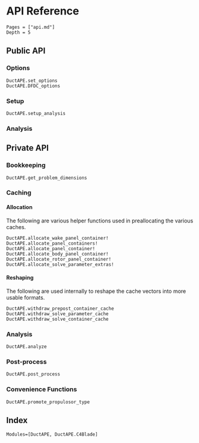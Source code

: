 # API Reference

```@contents
Pages = ["api.md"]
Depth = 5
```

## Public API

### Options

```@docs
DuctAPE.set_options
DuctAPE.DFDC_options
```

### Setup

```@docs
DuctAPE.setup_analysis
```

### Analysis

## Private API

### Bookkeeping
```@docs
DuctAPE.get_problem_dimensions
```

### Caching

#### Allocation

The following are various helper functions used in preallocating the various caches.

```@docs
DuctAPE.allocate_wake_panel_container!
DuctAPE.allocate_panel_containers!
DuctAPE.allocate_panel_container!
DuctAPE.allocate_body_panel_container!
DuctAPE.allocate_rotor_panel_container!
DuctAPE.allocate_solve_parameter_extras!
```

#### Reshaping

The following are used internally to reshape the cache vectors into more usable formats.

```@docs
DuctAPE.withdraw_prepost_container_cache
DuctAPE.withdraw_solve_parameter_cache
DuctAPE.withdraw_solve_container_cache
```


### Analysis
```@docs
DuctAPE.analyze
```

### Post-process
```@docs
DuctAPE.post_process
```

### Convenience Functions
```@docs
DuctAPE.promote_propulosor_type
```

## Index

```@index
Modules=[DuctAPE, DuctAPE.C4Blade]
```
